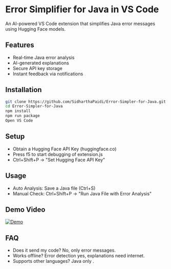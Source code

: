 # Error Simplifier for Java in VS Code

An AI-powered VS Code extension that simplifies Java error messages using Hugging Face models.

## Features

- Real-time Java error analysis  
- AI-generated explanations  
- Secure API key storage  
- Instant feedback via notifications  

## Installation

```bash
git clone https://github.com/SidharthaPaidi/Error-Simpler-for-Java.git
cd Error-Simpler-for-Java
npm install
npm run package
Open VS Code

```

## Setup

- Obtain a Hugging Face API Key (huggingface.co)
- Press f5 to start debugging of extension.js
- Ctrl+Shift+P → "Set Hugging Face API Key"

## Usage

- Auto Analysis: Save a Java file (Ctrl+S)
- Manual Check: Ctrl+Shift+P → "Run Java File with Error Analysis"

## Demo Video

[![ Demo](https://miro.medium.com/v2/resize:fit:4800/format:webp/1*7NVcWkICivr3Vdc1IUElrA.png)](https://drive.google.com/file/d/1maLM5q2myo8klzNhkAFItmWp3VHGCgj-/view?usp=sharing)

## FAQ

- Does it send my code? No, only error messages.
- Works offline? Error detection yes, explanations need internet.
- Supports other languages? Java only .
